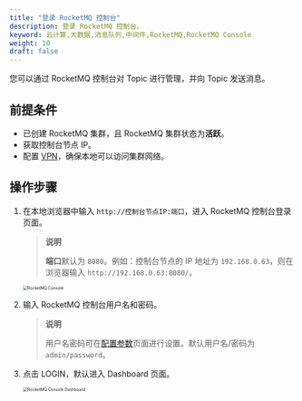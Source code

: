 ```yaml
---
title: "登录 RocketMQ 控制台"
description: 登录 RocketMQ 控制台。
keyword: 云计算,大数据,消息队列,中间件,RocketMQ,RocketMQ Console
weight: 10
draft: false
---
```


您可以通过 RocketMQ 控制台对 Topic 进行管理，并向 Topic 发送消息。

## 前提条件

- 已创建 RocketMQ 集群，且 RocketMQ 集群状态为**活跃**。
- 获取控制台节点 IP。
- 配置 [VPN](/network/vpc/manual/vpn/)，确保本地可以访问集群网络。

## 操作步骤

1. 在本地浏览器中输入 `http://控制台节点IP:端口`，进入 RocketMQ 控制台登录页面。

   > **说明**
   > 
   > **端口**默认为 `8080`。例如：控制台节点的 IP 地址为 `192.168.0.63`，则在浏览器输入 `http://192.168.0.63:8080/`。

   <img src="/middware/rocketmq/_images/rocketmq_console_login.png" alt="RocketMQ Console" style="zoom:50%;" />  

2. 输入 RocketMQ 控制台用户名和密码。

   > **说明**
   > 
   > 用户名密码可在[配置参数](/middware/rocketmq/manual/config_para/modify_para)页面进行设置。默认用户名/密码为 `admin/password`。

3. 点击 LOGIN，默认进入 Dashboard 页面。

   <img src="/middware/rocketmq/_images/rocketmq_console_dashboard.png" alt="RocketMQ Console Dashboard" style="zoom:50%;" />  


